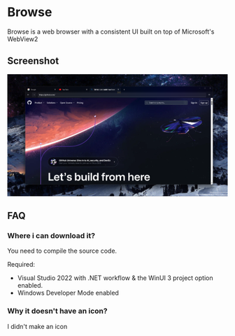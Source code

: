 # Browse
Browse is a web browser with a consistent UI built on top of Microsoft's WebView2

## Screenshot
<img src="screenshot.png"/>

## FAQ
### Where i can download it?
You need to compile the source code.

Required:
* Visual Studio 2022 with .NET workflow & the WinUI 3 project option enabled.
* Windows Developer Mode enabled

### Why it doesn't have an icon?
I didn't make an icon